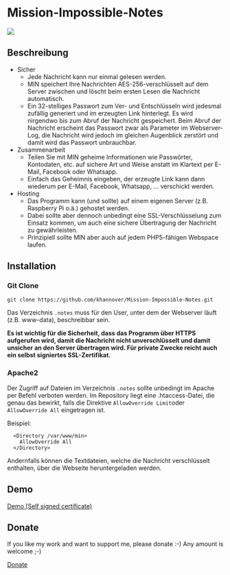 # Mission-Impossible-Notes

![](http://khannover.mooo.com/impossible/demo/min_snap2.PNG)

## Beschreibung

- Sicher
  - Jede Nachricht kann nur einmal gelesen werden.
  - MIN speichert Ihre Nachrichten AES-256-verschlüsselt auf dem Server zwischen und löscht beim ersten Lesen die Nachricht automatisch. 
  - Ein 32-stelliges Passwort zum Ver- und Entschlüsseln wird jedesmal zufällig generiert und im erzeugten Link hinterlegt. Es wird nirgendwo bis zum Abruf der Nachricht gespeichert. Beim Abruf der Nachricht erscheint das Passwort zwar als Parameter im Webserver-Log, die Nachricht wird jedoch im gleichen Augenblick zerstört und damit wird das Passwort unbrauchbar.
- Zusammenarbeit
  - Teilen Sie mit MIN geheime Informationen wie Passwörter, Kontodaten, etc. auf sichere Art und Weise anstatt im Klartext per E-Mail, Facebook oder Whatsapp.
  - Einfach das Geheimnis eingeben, der erzeugte Link kann dann wiederum per E-Mail, Facebook, Whatsapp, ... verschickt werden.
- Hosting
  - Das Programm kann (und sollte) auf einem eigenen Server (z.B. Raspberry Pi o.ä.) gehostet werden. 
  - Dabei sollte aber dennoch unbedingt eine SSL-Verschlüsselung zum Einsatz kommen, um auch eine sichere Übertragung der Nachricht zu gewährleisten.
  - Prinzipiell sollte MIN aber auch auf jedem PHP5-fähigen Webspace laufen.

## Installation

### Git Clone

`git clone https://github.com/khannover/Mission-Impossible-Notes.git`

Das Verzeichnis `.notes` muss für den User, unter dem der Webserver läuft (z.B. www-data), beschreibbar sein.

**Es ist wichtig für die Sicherheit, dass das Programm über HTTPS aufgerufen wird, damit die Nachricht nicht unverschlüsselt und damit unsicher an den Server übertragen wird. Für private Zwecke reicht auch ein selbst signiertes SSL-Zertifikat.**

### Apache2

Der Zugriff auf Dateien im Verzeichnis `.notes` sollte unbedingt im Apache per Befehl verboten werden. Im Repository liegt eine .htaccess-Datei, die genau das bewirkt, falls die Direktive `AllowOverride Limit`oder `AllowOverride All` eingetragen ist.

Beispiel:

```
  <Directory /var/www/min>
    AllowOverride All
  </Directory>
```

Andernfalls können die Textdateien, welche die Nachricht verschlüsselt enthalten, über die Webseite heruntergeladen werden.

## Demo

[Demo (Self signed certificate)](https://khannover.mooo.com)

## Donate

If you like my work and want to support me, please donate :-)
Any amount is welcome ;-)

[Donate](https://www.paypal.me/khannover)
